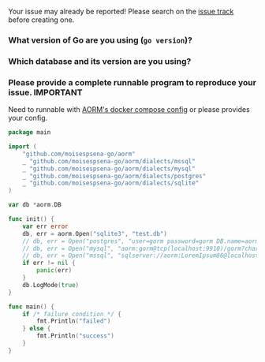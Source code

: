 Your issue may already be reported! Please search on the [issue track](https://github.com/moisespsena-go/aorm/issues) before creating one.

### What version of Go are you using (`go version`)?


### Which database and its version are you using?


### Please provide a complete runnable program to reproduce your issue. **IMPORTANT**

Need to runnable with [AORM's docker compose config](https://github.com/moisespsena-go/aorm/blob/master/docker-compose.yml) or please provides your config.

```go
package main

import (
	"github.com/moisespsena-go/aorm"
	_ "github.com/moisespsena-go/aorm/dialects/mssql"
	_ "github.com/moisespsena-go/aorm/dialects/mysql"
	_ "github.com/moisespsena-go/aorm/dialects/postgres"
	_ "github.com/moisespsena-go/aorm/dialects/sqlite"
)

var db *aorm.DB

func init() {
	var err error
	db, err = aorm.Open("sqlite3", "test.db")
	// db, err = Open("postgres", "user=gorm password=gorm DB.name=aorm port=9920 sslmode=disable")
	// db, err = Open("mysql", "aorm:gorm@tcp(localhost:9910)/gorm?charset=utf8&parseTime=True")
	// db, err = Open("mssql", "sqlserver://aorm:LoremIpsum86@localhost:9930?database=aorm")
	if err != nil {
		panic(err)
	}
	db.LogMode(true)
}

func main() {
	if /* failure condition */ {
		fmt.Println("failed")
	} else {
		fmt.Println("success")
	}
}
```
